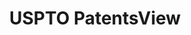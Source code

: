 ---
layout: default
bigquery: https://console.cloud.google.com/bigquery?p=patents-public-data&d=patentsview&page=dataset
citation: Attribution should be given to PatentsView for use, distribution, or derivative
  works.
code: https://github.com/CSSIP-AIR/PatentsView-Code-Snippets/
contributors: USPTO
cost: None
description: 'PatentsView includes US patent data including raw data (summaries, applications,
  pregrant applications), disambugations of inventors and assignees, and inventor
  gender estimates.  Also foreign priority data, # of figures and sheets, and government
  interest statements.'
documentation: https://patentsview.org/query/builder-faqs
last_edit: 04/07/2022, 07:59:56
location: https://patentsview.org/
maintained_by: USPTO
record_creation_timestamp: 12/2/2020 17:20:46
schema_fields:
- disclaimer_date
- dependent
- location_id
- classification_level
- country_transformed
- disamb_assignee_id_20200929
- num_sheets
- county
- id
- publication_number
- rel_id
- disamb_inventor_id_20181127
- male_flag
- sector_title
- male
- organization_id
- subclass
- relkind
- attribution_status
- longitude
- disamb_inventor_id_20200929
- level_two
- disamb_inventor_id_20170808
- rawinventor_id
- gi_statement
- classification_data_source
- disamb_inventor_id_20200630
- disamb_inventor_id_20190312
- role
- num
- reldocno
- latlong
- title
- applicant_type
- term_extension
- state
- lapse_of_patent
- exemplary
- category
- citation_id
- name_last
- disamb_inventor_id_20191231
- disamb_assignee_id_20191231
- name
- term_grant
- lawyer_id
- country
- lname
- level_one
- doctype
- variety
- subcategory_id
- disamb_inventor_id_20201229
- f371_date
- ipc_class
- disamb_inventor_id_20171226
- subsection_id
- disamb_assignee_id_20190820
- disamb_inventor_id_20191008
- fname
- classification_value
- patent_id
- assignee_id
- disamb_assignee_id_20200331
- mainclass_id
- subgroup
- ipc_version_indicator
- disamb_assignee_id_20190312
- disamb_assignee_id_20191008
- series_code
- group
- symbol_position
- category_id
- rule_47
- latin_name
- organization
- disamb_assignee_id_20181127
- level_three
- action_date
- group_id
- state_fips
- num_claims
- disamb_inventor_id_20200331
- section_id
- subgroup_id
- latitude
- deceased
- text
- main_group
- num_figures
- inventor_id
- city
- withdrawn
- f102_date
- _102_date
- filename
- field_title
- disamb_inventor_id_20170307
- kind
- county_fips
- disamb_inventor_id_20180528
- term_disclaimer
- length
- _371_date
- application_id
- sequence
- subclass_id
- disamb_assignee_id_20200630
- designation
- name_first
- type
- classification_status
- uuid
- doc_type
- disamb_inventor_id_20190820
- status
- date
- section
- contract_award_number
- number
- rawassignee_id
- rawlocation_id
- abstract
- field_id
- disamb_inventor_id_20171003
shortname: patentsview
tags:
- disambiguation
- United States
- gender
terms_of_use: Creative Commons Attribution 4.0 International License.
timeframe: 1963-1999
title: USPTO PatentsView
uuid: cf1780b1-e265-4e49-8d1d-83b9cfe0fd9a
---